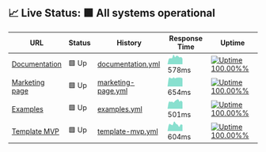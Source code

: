 ## 📈 Live Status: <!--live status--> **🟩 All systems operational**

<!--start: status pages-->
<!-- This summary is generated by Upptime (https://github.com/upptime/upptime) -->
<!-- Do not edit this manually, your changes will be overwritten -->

| URL                                                    | Status | History                                                                                                       | Response Time                                                                       | Uptime                                                                                                                                                                                                                                              |
| ------------------------------------------------------ | ------ | ------------------------------------------------------------------------------------------------------------- | ----------------------------------------------------------------------------------- | --------------------------------------------------------------------------------------------------------------------------------------------------------------------------------------------------------------------------------------------------- |
| [Documentation](https://documentation.platformos.com/) | 🟩 Up  | [documentation.yml](https://github.com/mdyd-dev/instances-uptimez/commits/master/history/documentation.yml)   | <img alt="Response time graph" src="./graphs/documentation.png" height="20"> 578ms  | [![Uptime 100.00%%](https://img.shields.io/endpoint?url=https%3A%2F%2Fraw.githubusercontent.com%2Fmdyd-dev%2Finstances-uptimez%2Fmaster%2Fapi%2Fdocumentation%2Fuptime.json)](https://pavelloz.github.io/instances-uptimez/history/documentation)   |
| [Marketing page](https://www.platformos.com/)          | 🟩 Up  | [marketing-page.yml](https://github.com/mdyd-dev/instances-uptimez/commits/master/history/marketing-page.yml) | <img alt="Response time graph" src="./graphs/marketing-page.png" height="20"> 654ms | [![Uptime 100.00%%](https://img.shields.io/endpoint?url=https%3A%2F%2Fraw.githubusercontent.com%2Fmdyd-dev%2Finstances-uptimez%2Fmaster%2Fapi%2Fmarketing-page%2Fuptime.json)](https://pavelloz.github.io/instances-uptimez/history/marketing-page) |
| [Examples](https://examples.platform-os.com/)          | 🟩 Up  | [examples.yml](https://github.com/mdyd-dev/instances-uptimez/commits/master/history/examples.yml)             | <img alt="Response time graph" src="./graphs/examples.png" height="20"> 501ms       | [![Uptime 100.00%%](https://img.shields.io/endpoint?url=https%3A%2F%2Fraw.githubusercontent.com%2Fmdyd-dev%2Finstances-uptimez%2Fmaster%2Fapi%2Fexamples%2Fuptime.json)](https://pavelloz.github.io/instances-uptimez/history/examples)             |
| [Template MVP](https://getmarketplace.co)              | 🟩 Up  | [template-mvp.yml](https://github.com/mdyd-dev/instances-uptimez/commits/master/history/template-mvp.yml)     | <img alt="Response time graph" src="./graphs/template-mvp.png" height="20"> 604ms   | [![Uptime 100.00%%](https://img.shields.io/endpoint?url=https%3A%2F%2Fraw.githubusercontent.com%2Fmdyd-dev%2Finstances-uptimez%2Fmaster%2Fapi%2Ftemplate-mvp%2Fuptime.json)](https://pavelloz.github.io/instances-uptimez/history/template-mvp)     |

<!--end: status pages-->
